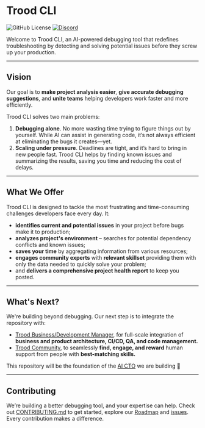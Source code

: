 # Trood CLI

![GitHub License](https://img.shields.io/github/license/TroodInc/trood)
[![Discord](https://img.shields.io/discord/965192030273802290?style=flat&logo=discord&label=community&logoColor=%23ffffff&color=%235865F2)](https://discord.gg/ktPZ8cDxCT)

Welcome to Trood CLI, an AI-powered debugging tool that redefines troubleshooting by detecting and solving potential issues before they screw up your production.

---

## Vision  

Our goal is to **make project analysis easier**, **give accurate debugging suggestions**, and **unite teams** helping developers work faster and more efficiently.

Trood CLI solves two main problems:

1. **Debugging alone**. No more wasting time trying to figure things out by yourself. While AI can assist in generating code, it’s not always efficient at eliminating the bugs it creates—yet.
2. **Scaling under pressure**. Deadlines are tight, and it’s hard to bring in new people fast. Trood CLI helps by finding known issues and summarizing the results, saving you time and reducing the cost of delays.

---

## What We Offer

Trood CLI is designed to tackle the most frustrating and time-consuming challenges developers face every day. It:
- **identifies current and potential issues** in your project before bugs make it to production;
- **analyzes project's environment** – searches for potential dependency conflicts and known issues;
- **saves your time** by aggregating information from various resources;
- **engages community experts** with **relevant skillset** providing them with only the data needed to quickly solve your problem;
- and **delivers a comprehensive project health report** to keep you posted.

---

## What's Next?

We're building beyond debugging. Our next step is to integrate the repository with:

- [Trood Business/Development Manager](https://trood.com/bdm), for full-scale integration of **business and product architecture, CI/CD, QA, and code management.**
- [Trood Community](https://trood.com/launchpad), to seamlessly **find, engage, and reward** human support from people with **best-matching skills.**

This repository will be the foundation of the [AI CTO](https://drive.google.com/file/d/1vwete0vAPcEDZrBoGUNRTiJx6OMET9-o/view) we are building 👀

---
## Contributing

We’re building a better debugging tool, and your expertise can help. Check out [CONTRIBUTING.md](https://github.com/TroodInc/trood/blob/main/CONTRIBUTING.md) to get started, explore our [Roadmap](https://github.com/TroodInc/trood/issues/18) and [issues](https://github.com/TroodInc/trood/issues). Every contribution makes a difference.
